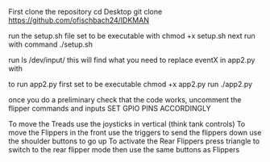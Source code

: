 First clone the repository
cd Desktop
git clone https://github.com/ofischbach24/IDKMAN

run the  setup.sh file set to be executable with chmod +x setup.sh
next run with command ./setup.sh

run ls /dev/input/  this will find what you  need to replace eventX in app2.py with

to run app2.py first set to be executable chmod +x app2.py
run ./app2.py

once you do a preliminary check that the code works, uncomment the flipper commands and inputs
SET GPIO PINS ACCORDINGLY

To move the Treads use the joysticks in vertical (think tank controls)
To move the Flippers in the front use the triggers to send the flippers down use the shoulder buttons to go up
To activate the Rear Flippers press triangle to switch to the rear flipper mode then use the same buttons as Flippers
